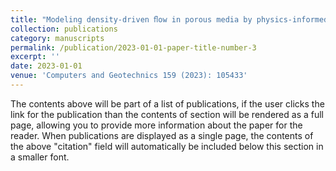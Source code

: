 ```yaml
---
title: "Modeling density-driven ﬂow in porous media by physics-informed neural networks for CO2 sequestration"
collection: publications
category: manuscripts
permalink: /publication/2023-01-01-paper-title-number-3
excerpt: ''
date: 2023-01-01
venue: 'Computers and Geotechnics 159 (2023): 105433'
---
```


The contents above will be part of a list of publications, if the user clicks the link for the publication than the contents of section will be rendered as a full page, allowing you to provide more information about the paper for the reader. When publications are displayed as a single page, the contents of the above "citation" field will automatically be included below this section in a smaller font.

